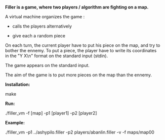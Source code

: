 <b>Filler is a game, where two players / algorithm are fighting on a map.</b>

A virtual machine organizes the game :

- calls the players alternatively

- give each a random piece

On each turn, the current player have to put his piece on the map, and try to bother the ennemy. To put a piece, the player have to write its coordinates in the "Y X\n" format on the standard input (stdin).

The game appears on the standard input.

The aim of the game is to put more pieces on the map than the ennemy.

<b>Installation:</b>

make

<b>Run:</b>

./filler_vm -f [map] -p1 [player1] -p2 [player2]

<b>Example:</b>

./filler_vm -p1 ../ashypilo.filler -p2 players/abanlin.filler -v -f maps/map00
